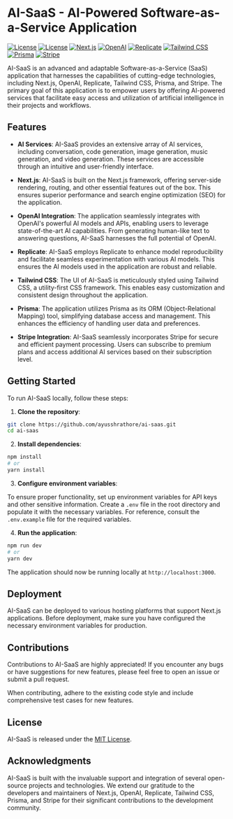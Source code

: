 # AI-SaaS - AI-Powered Software-as-a-Service Application

[![License](https://img.shields.io/badge/license-MIT-blue.svg)](https://opensource.org/licenses/MIT)
[![License](https://img.shields.io/badge/React.js-v18.2.0-blue.svg)](https://opensource.org/licenses/MIT)
[![Next.js](https://img.shields.io/badge/Next.js-v13.4.12-blueviolet.svg)](https://nextjs.org/)
[![OpenAI](https://img.shields.io/badge/OpenAI-API-yellow.svg)](https://openai.com/)
[![Replicate](https://img.shields.io/badge/Replicate-v0.12.3-orange.svg)](https://replicate.ai/)
[![Tailwind CSS](https://img.shields.io/badge/Tailwind%20CSS-v3.3.3-blue.svg)](https://tailwindcss.com/)
[![Prisma](https://img.shields.io/badge/Prisma-v5.0.0-lightgrey.svg)](https://prisma.io/)
[![Stripe](https://img.shields.io/badge/Stripe-API%20v12.16.0-green.svg)](https://stripe.com/)

AI-SaaS is an advanced and adaptable Software-as-a-Service (SaaS) application that harnesses the capabilities of cutting-edge technologies, including Next.js, OpenAI, Replicate, Tailwind CSS, Prisma, and Stripe. The primary goal of this application is to empower users by offering AI-powered services that facilitate easy access and utilization of artificial intelligence in their projects and workflows.

## Features

- **AI Services**: AI-SaaS provides an extensive array of AI services, including conversation, code generation, image generation, music generation, and video generation. These services are accessible through an intuitive and user-friendly interface.

- **Next.js**: AI-SaaS is built on the Next.js framework, offering server-side rendering, routing, and other essential features out of the box. This ensures superior performance and search engine optimization (SEO) for the application.

- **OpenAI Integration**: The application seamlessly integrates with OpenAI's powerful AI models and APIs, enabling users to leverage state-of-the-art AI capabilities. From generating human-like text to answering questions, AI-SaaS harnesses the full potential of OpenAI.

- **Replicate**: AI-SaaS employs Replicate to enhance model reproducibility and facilitate seamless experimentation with various AI models. This ensures the AI models used in the application are robust and reliable.

- **Tailwind CSS**: The UI of AI-SaaS is meticulously styled using Tailwind CSS, a utility-first CSS framework. This enables easy customization and consistent design throughout the application.

- **Prisma**: The application utilizes Prisma as its ORM (Object-Relational Mapping) tool, simplifying database access and management. This enhances the efficiency of handling user data and preferences.

- **Stripe Integration**: AI-SaaS seamlessly incorporates Stripe for secure and efficient payment processing. Users can subscribe to premium plans and access additional AI services based on their subscription level.

## Getting Started

To run AI-SaaS locally, follow these steps:

1. **Clone the repository**:

```bash
git clone https://github.com/ayusshrathore/ai-saas.git
cd ai-saas
```

2. **Install dependencies**:

```bash
npm install
# or
yarn install
```

3. **Configure environment variables**:

To ensure proper functionality, set up environment variables for API keys and other sensitive information. Create a `.env` file in the root directory and populate it with the necessary variables. For reference, consult the `.env.example` file for the required variables.

4. **Run the application**:

```bash
npm run dev
# or
yarn dev
```

The application should now be running locally at `http://localhost:3000`.

## Deployment

AI-SaaS can be deployed to various hosting platforms that support Next.js applications. Before deployment, make sure you have configured the necessary environment variables for production.

## Contributions

Contributions to AI-SaaS are highly appreciated! If you encounter any bugs or have suggestions for new features, please feel free to open an issue or submit a pull request.

When contributing, adhere to the existing code style and include comprehensive test cases for new features.

## License

AI-SaaS is released under the [MIT License](https://opensource.org/licenses/MIT).

## Acknowledgments

AI-SaaS is built with the invaluable support and integration of several open-source projects and technologies. We extend our gratitude to the developers and maintainers of Next.js, OpenAI, Replicate, Tailwind CSS, Prisma, and Stripe for their significant contributions to the development community.
